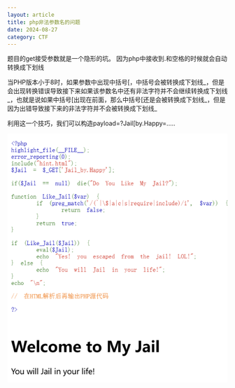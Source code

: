 ```yaml
---
layout: article
title: php非法参数名的问题
date: 2024-08-27
category: CTF
---
```


题目的get接受参数就是一个隐形的坑。
因为php中接收到.和空格的时候就会自动转换成下划线

当PHP版本小于8时，如果参数中出现中括号[，中括号会被转换成下划线_，但是会出现转换错误导致接下来如果该参数名中还有非法字符并不会继续转换成下划线_，也就是说如果中括号[出现在前面，那么中括号[还是会被转换成下划线_，但是因为出错导致接下来的非法字符并不会被转换成下划线_

利用这一个技巧，我们可以构造payload=?Jail[by.Happy=.....

![image1](/assets/images/1.png)
